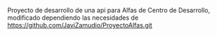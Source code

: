 Proyecto de desarrollo de una api para Alfas de Centro de Desarrollo, modificado dependiendo las necesidades de https://github.com/JaviZamudio/ProyectoAlfas.git
